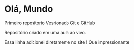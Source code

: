 # Olá, Mundo
 Primeiro repositorio Vesrionado Git e  GitHub

 Repositório criado em uma aula ao vivo.

 Essa linha adicionei diretamente no site ! Que impressionante

